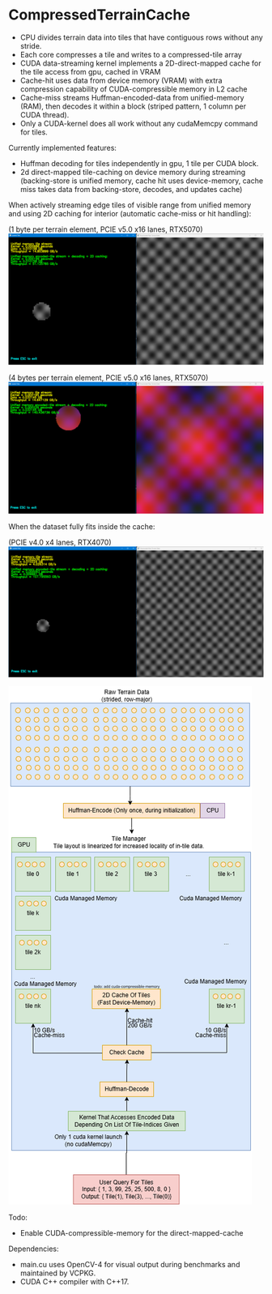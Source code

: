 # CompressedTerrainCache
- CPU divides terrain data into tiles that have contiguous rows without any stride.
- Each core compresses a tile and writes to a compressed-tile array
- CUDA data-streaming kernel implements a 2D-direct-mapped cache for the tile access from gpu, cached in VRAM
- Cache-hit uses data from device memory (VRAM) with extra compression capability of CUDA-compressible memory in L2 cache
- Cache-miss streams Huffman-encoded-data from unified-memory (RAM), then decodes it within a block (striped pattern, 1 column per CUDA thread).
- Only a CUDA-kernel does all work without any cudaMemcpy command for tiles.

Currently implemented features:
- Huffman decoding for tiles independently in gpu, 1 tile per CUDA block.
- 2d direct-mapped tile-caching on device memory during streaming (backing-store is unified memory, cache hit uses device-memory, cache miss takes data from backing-store, decodes, and updates cache)

When actively streaming edge tiles of visible range from unified memory and using 2D caching for interior (automatic cache-miss or hit handling):

(1 byte per terrain element, PCIE v5.0 x16 lanes, RTX5070)
![Screenshot](https://github.com/tugrul512bit/CompressedTerrainCache/blob/master/benchmark.png)


(4 bytes per terrain element, PCIE v5.0 x16 lanes, RTX5070)
![Screenshot](https://github.com/tugrul512bit/CompressedTerrainCache/blob/master/wider-POD-type.png)

When the dataset fully fits inside the cache:

(PCIE v4.0 x4 lanes, RTX4070)
![Screenshot](https://github.com/tugrul512bit/CompressedTerrainCache/blob/master/benchmark_max_potential.png)

![Screenshot](https://github.com/tugrul512bit/CompressedTerrainCache/blob/master/Algorithm.drawio.png)

Todo:
- Enable CUDA-compressible-memory for the direct-mapped-cache


Dependencies:
- main.cu uses OpenCV-4 for visual output during benchmarks and maintained by VCPKG.
- CUDA C++ compiler with C++17.
